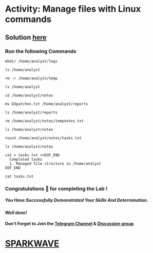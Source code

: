 # Activity: Manage files with Linux commands

## Solution [here]()

### Run the following Commands

```
mkdir /home/analyst/logs

ls /home/analyst

rm -r /home/analyst/temp

ls /home/analyst

cd /home/analyst/notes

mv Q3patches.txt /home/analyst/reports

ls /home/analyst/reports

rm /home/analyst/notes/tempnotes.txt

ls /home/analyst/notes

touch /home/analyst/notes/tasks.txt

ls /home/analyst/notes

cat > tasks.txt <<EOF_END
  Completed tasks
  1. Managed file structure in /home/analyst
EOF_END

cat tasks.txt
```

### Congratulations 🎉 for completing the Lab !

##### *You Have Successfully Demonstrated Your Skills And Determination.*

#### *Well done!*

#### Don't Forget to Join the [Telegram Channel](https://t.me/sparkwave.01) & [Discussion group](https://t.me/sparkwave.01chats)

# [SPARKWAVE](https://www.youtube.com/@sparkwave.01)
